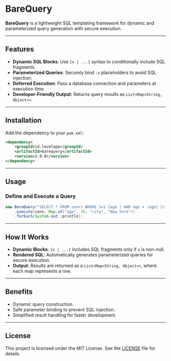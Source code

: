 # **BareQuery**

**BareQuery** is a lightweight SQL templating framework for dynamic and parameterized query generation with secure execution.

---

## **Features**
- **Dynamic SQL Blocks**: Use `[x | ...]` syntax to conditionally include SQL fragments.
- **Parameterized Queries**: Securely bind `:x` placeholders to avoid SQL injection.
- **Deferred Execution**: Pass a database connection and parameters at execution time.
- **Developer-Friendly Output**: Returns query results as `List<Map<String, Object>>`.

---

## **Installation**

Add the dependency to your `pom.xml`:
```xml
<dependency>
    <groupId>id.levelapp</groupId>
    <artifactId>barequery</artifactId>
    <version>1.0.0</version>
</dependency>
```

---

## **Usage**

### Define and Execute a Query
```java
new BareQuery("SELECT * FROM users WHERE 1=1 [age | AND age > :age] [city | AND city = :city]")
    .execute(conn, Map.of("age", 30, "city", "New York"))
    .forEach(System.out::println);
```

---

## **How It Works**
- **Dynamic Blocks**: `[x | ...]` includes SQL fragments only if `x` is non-null.
- **Rendered SQL**: Automatically generates parameterized queries for secure execution.
- **Output**: Results are returned as a `List<Map<String, Object>>`, where each map represents a row.

---

## **Benefits**
- Dynamic query construction.
- Safe parameter binding to prevent SQL injection.
- Simplified result handling for faster development.

---

## **License**
This project is licensed under the MIT License. See the [LICENSE](LICENSE) file for details.

